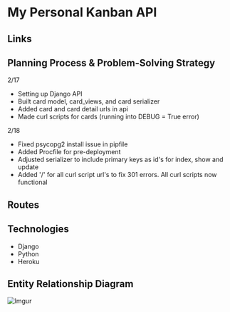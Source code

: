 # My Personal Kanban API

## Links

## Planning Process & Problem-Solving Strategy
2/17
- Setting up Django API
- Built card model, card_views, and card serializer
- Added card and card detail urls in api
- Made curl scripts for cards (running into DEBUG = True error)

2/18
- Fixed psycopg2 install issue in pipfile
- Added Procfile for pre-deployment
- Adjusted serializer to include primary keys as id's for index, show and update
- Added '/' for all curl script url's to fix 301 errors. All curl scripts now functional

## Routes


## Technologies
- Django
- Python
- Heroku

## Entity Relationship Diagram
![Imgur](https://i.imgur.com/l47P8fj.jpg)

